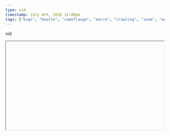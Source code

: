 ```yaml
---
type: vid
timestamp: July 4th, 2016 12:00pm
tags: ["bugs", "beetle", "camoflauge", "macro", "crawling", "zoom", "weevil", "insect", "photography"]
---
```

vid
<iframe width="500" height="281"  id="youtube_iframe" src="https://www.youtube.com/embed/zM_-XS5VIew[![thumbnail](http://i3.ytimg.com/vi/ /maxresdefault.jpg)](https://www.youtube.com/watch?v= )></iframe>                    
                                                    <div id="footer">
                <span id="timestamp"> July 4th, 2016 12:00pm </span>
                                                          <span class="tag">bugs</span>
                                          <span class="tag">beetle</span>
                                          <span class="tag">camoflauge</span>
                                          <span class="tag">macro</span>
                                          <span class="tag">crawling</span>
                                          <span class="tag">zoom</span>
                                          <span class="tag">weevil</span>
                                          <span class="tag">insect</span>
                                          <span class="tag">photography</span>
                                                    
            </body>
        </html>

        
<small>source: https://saturdayxiii.tumblr.com/post/146904889719</small>